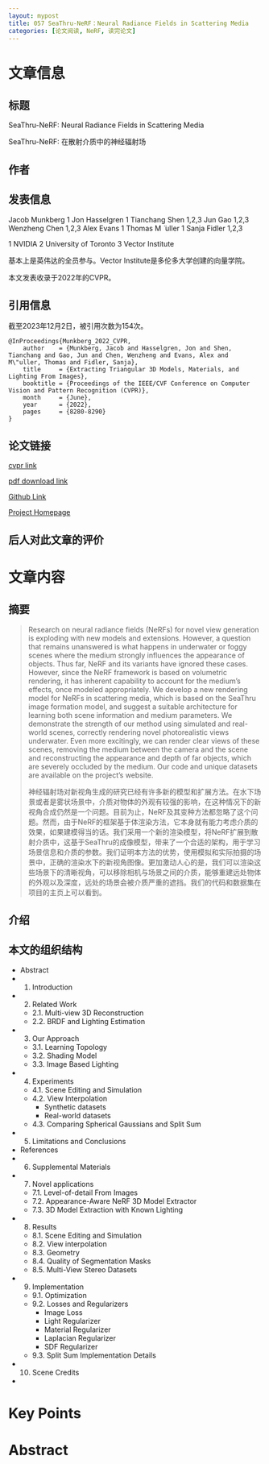 ```yaml
---
layout: mypost
title: 057 SeaThru-NeRF：Neural Radiance Fields in Scattering Media
categories: [论文阅读, NeRF, 读完论文]
---
```



# 文章信息

## 标题

SeaThru-NeRF: Neural Radiance Fields in Scattering Media

SeaThru-NeRF: 在散射介质中的神经辐射场

## 作者



## 发表信息

Jacob Munkberg 1 Jon Hasselgren 1 Tianchang Shen 1,2,3 Jun Gao 1,2,3 Wenzheng Chen 1,2,3 Alex Evans 1 Thomas M ̈ uller 1 Sanja Fidler 1,2,3

1 NVIDIA 2 University of Toronto 3 Vector Institute

基本上是英伟达的全员参与。Vector Institute是多伦多大学创建的向量学院。

本文发表收录于2022年的CVPR。


## 引用信息

截至2023年12月2日，被引用次数为154次。

```
@InProceedings{Munkberg_2022_CVPR,
    author    = {Munkberg, Jacob and Hasselgren, Jon and Shen, Tianchang and Gao, Jun and Chen, Wenzheng and Evans, Alex and M\"uller, Thomas and Fidler, Sanja},
    title     = {Extracting Triangular 3D Models, Materials, and Lighting From Images},
    booktitle = {Proceedings of the IEEE/CVF Conference on Computer Vision and Pattern Recognition (CVPR)},
    month     = {June},
    year      = {2022},
    pages     = {8280-8290}
}
```

## 论文链接

[cvpr link](https://openaccess.thecvf.com/content/CVPR2022/html/Munkberg_Extracting_Triangular_3D_Models_Materials_and_Lighting_From_Images_CVPR_2022_paper.html)

[pdf download link](https://openaccess.thecvf.com/content/CVPR2022/papers/Munkberg_Extracting_Triangular_3D_Models_Materials_and_Lighting_From_Images_CVPR_2022_paper.pdf)

[Github Link](https://github.com/NVlabs/nvdiffrec)

[Project Homepage](https://nvlabs.github.io/nvdiffrec/)


## 后人对此文章的评价


# 文章内容

## 摘要

> Research on neural radiance fields (NeRFs) for novel view generation is exploding with new models and extensions. However, a question that remains unanswered is what happens in underwater or foggy scenes where the medium strongly influences the appearance of objects. Thus far, NeRF and its variants have ignored these cases. However, since the NeRF framework is based on volumetric rendering, it has inherent capability to account for the medium’s effects, once modeled appropriately. We develop a new rendering model for NeRFs in scattering media, which is based on the SeaThru image formation model, and suggest a suitable architecture for learning both scene information and medium parameters. We demonstrate the strength of our method using simulated and real-world scenes, correctly rendering novel photorealistic views underwater. Even more excitingly, we can render clear views of these scenes, removing the medium between the camera and the scene and reconstructing the appearance and depth of far objects, which are severely occluded by the medium. Our code and unique datasets are available on the project’s website.
>
> 神经辐射场对新视角生成的研究已经有许多新的模型和扩展方法。在水下场景或者是雾状场景中，介质对物体的外观有较强的影响，在这种情况下的新视角合成仍然是一个问题。目前为止，NeRF及其变种方法都忽略了这个问题。然而，由于NeRF的框架基于体渲染方法，它本身就有能力考虑介质的效果，如果建模得当的话。我们采用一个新的渲染模型，将NeRF扩展到散射介质中，这基于SeaThru的成像模型，带来了一个合适的架构，用于学习场景信息和介质的参数。我们证明本方法的优势，使用模拟和实际拍摄的场景中，正确的渲染水下的新视角图像。更加激动人心的是，我们可以渲染这些场景下的清晰视角，可以移除相机与场景之间的介质，能够重建远处物体的外观以及深度，远处的场景会被介质严重的遮挡。我们的代码和数据集在项目的主页上可以看到。

## 介绍



## 本文的组织结构

- Abstract
- 1. Introduction
- 2. Related Work
  - 2.1. Multi-view 3D Reconstruction
  - 2.2. BRDF and Lighting Estimation
- 3. Our Approach
  - 3.1. Learning Topology
  - 3.2. Shading Model
  - 3.3. Image Based Lighting
- 4. Experiments
  - 4.1. Scene Editing and Simulation
  - 4.2. View Interpolation
    - Synthetic datasets
    - Real-world datasets
  - 4.3. Comparing Spherical Gaussians and Split Sum
- 5. Limitations and Conclusions
- References
- 6. Supplemental Materials
- 7. Novel applications
  - 7.1. Level-of-detail From Images
  - 7.2. Appearance-Aware NeRF 3D Model Extractor
  - 7.3. 3D Model Extraction with Known Lighting
- 8. Results
  - 8.1. Scene Editing and Simulation
  - 8.2. View interpolation
  - 8.3. Geometry
  - 8.4. Quality of Segmentation Masks
  - 8.5. Multi-View Stereo Datasets
- 9. Implementation
  - 9.1. Optimization
  - 9.2. Losses and Regularizers
    - Image Loss
    - Light Regularizer
    - Material Regularizer
    - Laplacian Regularizer
    - SDF Regularizer
  - 9.3. Split Sum Implementation Details
- 10. Scene Credits
- 


# Key Points

# Abstract 

